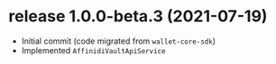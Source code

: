 # release 1.0.0-beta.3 (2021-07-19)
  * Initial commit (code migrated from `wallet-core-sdk`)
  * Implemented `AffinidiVaultApiService`
